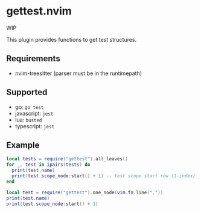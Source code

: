 # gettest.nvim

WIP

This plugin provides functions to get test structures.

## Requirements

- nvim-treesitter (parser must be in the runtimepath)

## Supported

- go: `go test`
- javascript: `jest`
- lua: `busted`
- typescript: `jest`

## Example

```lua
local tests = require("gettest").all_leaves()
for _, test in ipairs(tests) do
  print(test.name)
  print(test.scope_node:start() + 1) -- test scope start row (1-index)
end

local test = require("gettest").one_node(vim.fn.line("."))
print(test.name)
print(test.scope_node:start() + 1)
```